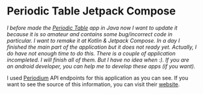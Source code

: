 # Periodic Table Jetpack Compose
_I before made the [Periodic Table](https://github.com/beyrakIn/Periodic-Table) app in Java now I want to update it because it is so amateur and contains some bug/incorrect code in particular. I want to remake it at Kotlin & Jetpack Compose. In a day I finished the main part of the application but it does not ready yet. Actually, I do have not enough time to do this. There is a couple of application incompleted. I will finish all of them. But I have no idea when :). If you are an android developer, you can help me to develop these apps (if you want)._



I used [Periodium](https://periodum.com/) API endpoints for this application as you can see. If you want to see the source of this information, you can visit their [website](https://periodum.com/).